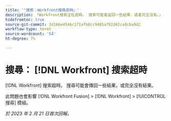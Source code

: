 ```yaml
---
title: '"搜索：Workfront搜尋逾時」'
description: 「Workfront搜索正在逾時。 搜索可能會返回一些結果，或者完全沒有。」
hidefromtoc: true
source-git-commit: 3d16be4546c171afb0cc9485a7b2d62ca8cba9d2
workflow-type: tm+mt
source-wordcount: '54'
ht-degree: 7%

---
```



# 搜尋： [!DNL Workfront] 搜索超時

<!--this issue is on WF and WFF TOCs-->

[!DNL Workfront] 搜索超時。 搜尋可能會傳回一些結果，或完全沒有結果。

此問題也會影響 [!DNL Workfront Fusion] > [!DNL Workfront] > [!UICONTROL 搜尋] 模組。

_於 2023 年 2 月 21 日首次回報。_

